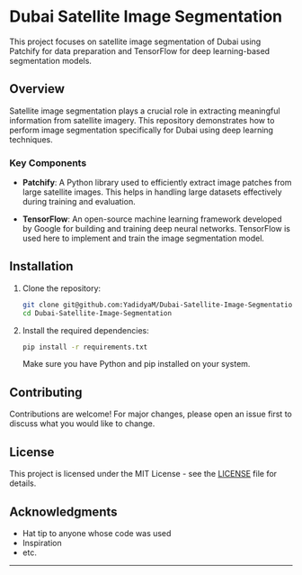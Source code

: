 # Dubai Satellite Image Segmentation

This project focuses on satellite image segmentation of Dubai using Patchify for data preparation and TensorFlow for deep learning-based segmentation models.

## Overview

Satellite image segmentation plays a crucial role in extracting meaningful information from satellite imagery. This repository demonstrates how to perform image segmentation specifically for Dubai using deep learning techniques.

### Key Components

- **Patchify**: A Python library used to efficiently extract image patches from large satellite images. This helps in handling large datasets effectively during training and evaluation.
  
- **TensorFlow**: An open-source machine learning framework developed by Google for building and training deep neural networks. TensorFlow is used here to implement and train the image segmentation model.

## Installation

1. Clone the repository:

   ```bash
   git clone git@github.com:YadidyaM/Dubai-Satellite-Image-Segmentation.git
   cd Dubai-Satellite-Image-Segmentation
   ```

2. Install the required dependencies:

   ```bash
   pip install -r requirements.txt
   ```

   Make sure you have Python and pip installed on your system.

## Contributing

Contributions are welcome! For major changes, please open an issue first to discuss what you would like to change.

## License

This project is licensed under the MIT License - see the [LICENSE](LICENSE) file for details.

## Acknowledgments

- Hat tip to anyone whose code was used
- Inspiration
- etc.

---

